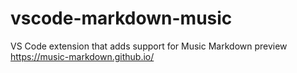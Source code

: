 # vscode-markdown-music
VS Code extension that adds support for Music Markdown preview https://music-markdown.github.io/
